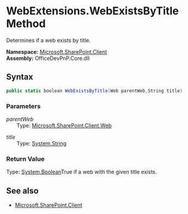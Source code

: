 # WebExtensions.WebExistsByTitle Method  
Determines if a web exists by title.  

**Namespace:** [Microsoft.SharePoint.Client](Microsoft.SharePoint.Client.md)  
**Assembly:** OfficeDevPnP.Core.dll  
## Syntax
```C#
public static boolean WebExistsByTitle(Web parentWeb,String title)
```
### Parameters
*parentWeb*  
&emsp;&emsp;Type: [Microsoft.SharePoint.Client.Web](Microsoft.SharePoint.Client.Web.md) 
&emsp;&emsp;  
  
*title*  
&emsp;&emsp;Type: [System.String](System.String.md) 
&emsp;&emsp;  
  
### Return Value
Type: [System.Boolean](System.Boolean.md 
)True if a web with the given title exists.

## See also
- [Microsoft.SharePoint.Client](Microsoft.SharePoint.Client.md)
